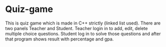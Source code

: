# Quiz-game
This is quiz game which is made in C++ strictly (linked list used).
There are two panels Teacher and Student.
Teacher login in to add, edit, delete multiple choice questions. 
Student log in to solve those questions and after that program shows result with percentage and gpa.  
